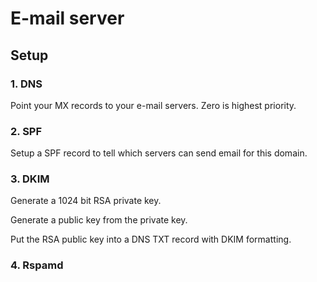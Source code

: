 # E-mail server

## Setup

### 1. DNS
Point your MX records to your e-mail servers.
Zero is highest priority.

### 2. SPF
Setup a SPF record to tell which servers can send email for this domain.

### 3. DKIM
Generate a 1024 bit RSA private key.

Generate a public key from the private key.

Put the RSA public key into a DNS TXT record with DKIM formatting.

### 4. Rspamd
